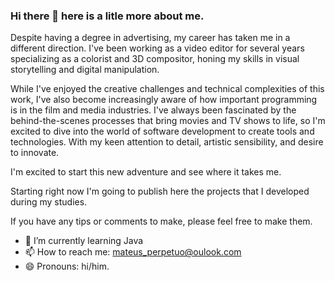 ### Hi there 👋 here is a litle more about me.

Despite having a degree in advertising, my career has taken me in a different direction. I've been working as a video editor for several years specializing as a colorist and 3D compositor, honing my skills in visual storytelling and digital manipulation. 

While I've enjoyed the creative challenges and technical complexities of this work, I've also become increasingly aware of how important programming is in the film and media industries. I've always been fascinated by the behind-the-scenes processes that bring movies and TV shows to life, so I'm excited to dive into the world of software development to create tools and technologies. With my keen attention to detail, artistic sensibility, and desire to innovate.

I'm excited to start this new adventure and see where it takes me. 


Starting right now I'm going to publish here the projects that I developed during my studies. 


If you have any tips or comments to make, please feel free to make them.



- 🌱 I’m currently learning Java
- 📫 How to reach me: mateus_perpetuo@oulook.com
- 😄 Pronouns: hi/him.

